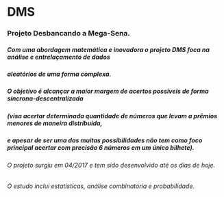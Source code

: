 # DMS

### Projeto Desbancando a Mega-Sena.

##### Com uma abordagem matemática e inovadora o projeto DMS foca na análise e entrelaçamento de dados 
##### aleatórios de uma forma complexa.
##### O objetivo é alcançar a maior margem de acertos possíveis de forma síncrona-descentralizada 
##### (visa acertar determinada quantidade de números que levam a prêmios menores de maneira distribuída,
##### e apesar de ser uma das muitas possibilidades não tem como foco principal acertar com precisão 6 números em um único bilhete).


###### O projeto surgiu em 04/2017 e tem sido desenvolvido até os dias de hoje.
###### O estudo inclui estatísticas, análise combinatória e probabilidade.
